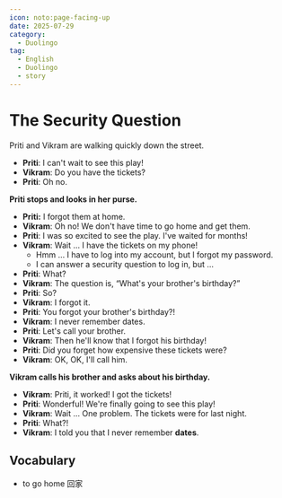 ```yaml
---
icon: noto:page-facing-up
date: 2025-07-29
category:
  - Duolingo
tag:
  - English
  - Duolingo
  - story
---
```


# The Security Question

Priti and Vikram are walking quickly down the street.

- **Priti**: I can't wait to see this play!
- **Vikram**: Do you have the tickets?
- **Priti**: Oh no.

**Priti stops and looks in her purse.**

- **Priti:** I forgot them at home.
- **Vikram**: Oh no! We don't have time to go home and get them.
- **Priti**: I was so excited to see the play. I've waited for months!
- **Vikram**: Wait … I have the tickets on my phone!
  - Hmm … I have to log into my account, but I forgot my password.
  - I can answer a security question to log in, but …
- **Priti**: What?
- **Vikram**: The question is, “What's your brother's birthday?”
- **Priti**: So?
- **Vikram**: I forgot it.
- **Priti**: You forgot your brother's birthday?!
- **Vikram**: I never remember dates.
- **Priti**: Let's call your brother.
- **Vikram**: Then he'll know that I forgot his birthday!
- **Priti**: Did you forget how expensive these tickets were?
- **Vikram**: OK, OK, I'll call him.

**Vikram calls his brother and asks about his birthday.**

- **Vikram**: Priti, it worked! I got the tickets!
- **Priti**: Wonderful! We're finally going to see this play!
- **Vikram**: Wait … One problem. The tickets were for last night.
- **Priti**: What?!
- **Vikram**: I told you that I never remember **dates**.

## Vocabulary

- to go home 回家
